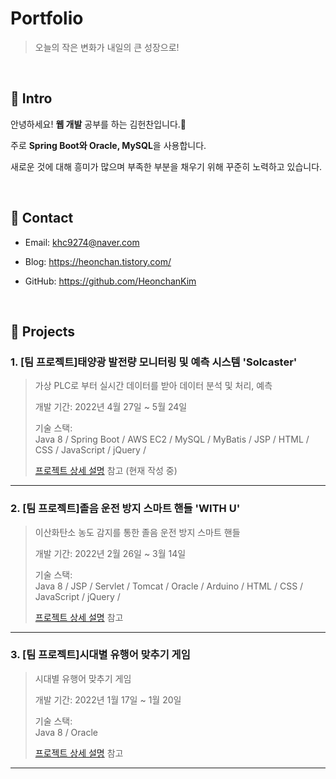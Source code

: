 # Portfolio
>오늘의 작은 변화가 내일의 큰 성장으로! 

</br>

## :pushpin: Intro
안녕하세요! <b>웹 개발</b> 공부를 하는 김헌찬입니다.🙂

주로 <b>Spring Boot와 Oracle, MySQL</b>을 사용합니다.

새로운 것에 대해 흥미가 많으며 부족한 부분을 채우기 위해 꾸준히 노력하고 있습니다.

</br>

## :pushpin: Contact

- Email: khc9274@naver.com<br/>

- Blog: https://heonchan.tistory.com/<br/>

- GitHub: https://github.com/HeonchanKim

</br>

## :pushpin: Projects
### 1. [팀 프로젝트]태양광 발전량 모니터링 및 예측 시스템 'Solcaster'
>가상 PLC로 부터 실시간 데이터를 받아 데이터 분석 및 처리, 예측
>
>개발 기간: 2022년 4월 27일 ~ 5월 24일
>  
>기술 스택:  
>Java 8 / Spring Boot / AWS EC2 / MySQL / MyBatis / JSP / HTML / CSS / JavaScript / jQuery / 
>  
>[프로젝트 상세 설명](https://github.com/HeonchanKim/smhrd_finalProject/tree/master) 참고 (현재 작성 중)

---

### 2. [팀 프로젝트]졸음 운전 방지 스마트 핸들 'WITH U'
>이산화탄소 농도 감지를 통한 졸음 운전 방지 스마트 핸들
>
>개발 기간: 2022년 2월 26일 ~ 3월 14일
>  
>기술 스택:  
>Java 8 / JSP / Servlet / Tomcat / Oracle / Arduino / HTML / CSS / JavaScript / jQuery / 
>  
>[프로젝트 상세 설명](https://github.com/HeonchanKim/smhrd_core-project) 참고

---

### 3. [팀 프로젝트]시대별 유행어 맞추기 게임
>시대별 유행어 맞추기 게임 
>
>개발 기간: 2022년 1월 17일 ~ 1월 20일
>
>기술 스택:  
>Java 8 / Oracle
>  
>[프로젝트 상세 설명](https://github.com/HeonchanKim/smhrd_miniProject) 참고

---
